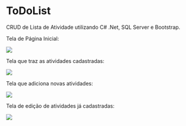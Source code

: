 # ToDoList
CRUD de Lista de Atividade utilizando C# .Net, SQL Server e Bootstrap.

Tela de Página Inicial:

<img  src="https://user-images.githubusercontent.com/89041008/205202906-208aefc5-3c4c-48c5-8115-1fd38c0d5555.jpeg"/>

Tela que traz as atividades cadastradas:

<img src="https://user-images.githubusercontent.com/89041008/205202990-f0221b2e-482a-4f3b-b85f-c2b6c8e8fb55.jpeg"/>

Tela que adiciona novas atividades:

<img src="https://user-images.githubusercontent.com/89041008/205203031-e686fd79-5bf4-4fca-aff0-b8010d50fce0.jpeg"/>

Tela de edição de atividades já cadastradas:

<img src="https://user-images.githubusercontent.com/89041008/205203087-aecf8d55-c656-4ff9-95fd-84e9b3457f35.jpeg"/>
